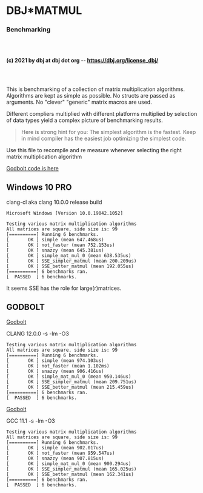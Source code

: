 <h1> DBJ*MATMUL</h1>
<h3> Benchmarking </h3>
<h3>&nbsp;</h3>

#### (c) 2021 by dbj at dbj dot org -- https://dbj.org/license_dbj/

<h3>&nbsp;</h3>

 This is benchmarking of a collection of matrix multiplication algorithms.
 Algorithms are kept as simple as possible. No structs are passed as arguments.
 No "clever" "generic" matrix macros are used.

 Different compliers multiplied with different platforms multiplied by selection
 of data types  yield a complex picture of benchmarking results.

 > Here is strong hint for you: The simplest algorithm is the fastest. 
 Keep in mind compiler has the easiest job optimizing the simplest code.

 Use this file to recompile and re measure whenever selecting
 the right matrix multiplication algorithm

 [Godbolt code is here](https://godbolt.org/z/joMo4Tn3T)

 
## Windows 10 PRO

clang-cl aka clang 10.0.0 release build

```
Microsoft Windows [Version 10.0.19042.1052]
```
```
Testing various matrix multiplication algorithms
All matrices are square, side size is: 99       
[==========] Running 6 benchmarks.
[       OK ] simple (mean 647.468us)
[       OK ] not_faster (mean 752.153us)
[       OK ] snazzy (mean 645.381us)
[       OK ] simple_mat_mul_0 (mean 638.535us)
[       OK ] SSE_simpler_matmul (mean 200.209us)
[       OK ] SSE_better_matmul (mean 192.055us)
[==========] 6 benchmarks ran.
[  PASSED  ] 6 benchmarks.
```

It seems SSE has the role for large(r)matrices. 


## GODBOLT

[Godbolt](https://org/z/oYenYbxh1) 

CLANG 12.0.0 -s -lm -O3

```
Testing various matrix multiplication algorithms
All matrices are square, side size is: 99
[==========] Running 6 benchmarks.
[       OK ] simple (mean 974.103us)
[       OK ] not_faster (mean 1.102ms)
[       OK ] snazzy (mean 906.416us)
[       OK ] simple_mat_mul_0 (mean 950.146us)
[       OK ] SSE_simpler_matmul (mean 209.751us)
[       OK ] SSE_better_matmul (mean 215.459us)
[==========] 6 benchmarks ran.
[  PASSED  ] 6 benchmarks.
```

[Godbolt](https://org/z/joMo4Tn3T)

GCC 11.1 -s -lm -O3

```
Testing various matrix multiplication algorithms
All matrices are square, side size is: 99
[==========] Running 6 benchmarks.
[       OK ] simple (mean 902.017us)
[       OK ] not_faster (mean 959.547us)
[       OK ] snazzy (mean 907.815us)
[       OK ] simple_mat_mul_0 (mean 900.294us)
[       OK ] SSE_simpler_matmul (mean 165.025us)
[       OK ] SSE_better_matmul (mean 162.341us)
[==========] 6 benchmarks ran.
[  PASSED  ] 6 benchmarks.
```